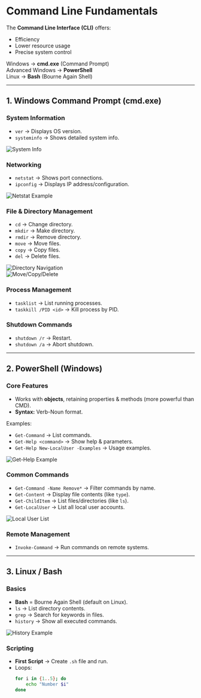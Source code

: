 # Command Line Fundamentals

The **Command Line Interface (CLI)** offers:  
- Efficiency  
- Lower resource usage  
- Precise system control  

Windows → **cmd.exe** (Command Prompt)  
Advanced Windows → **PowerShell**  
Linux → **Bash** (Bourne Again Shell)  

---

## 1. Windows Command Prompt (cmd.exe)

### System Information
- `ver` → Displays OS version.  
- `systeminfo` → Shows detailed system info.  

![System Info](https://github.com/user-attachments/assets/30e85dc4-b657-401e-a072-c21ccd3cd4c4)

### Networking
- `netstat` → Shows port connections.  
- `ipconfig` → Displays IP address/configuration.  

![Netstat Example](https://github.com/user-attachments/assets/9753b0b8-c56b-4e47-8a13-f573837798cb)

### File & Directory Management
- `cd` → Change directory.  
- `mkdir` → Make directory.  
- `rmdir` → Remove directory.  
- `move` → Move files.  
- `copy` → Copy files.  
- `del` → Delete files.  

![Directory Navigation](https://github.com/user-attachments/assets/e6d95353-b456-4841-bcd0-a526245aa26f)  
![Move/Copy/Delete](https://github.com/user-attachments/assets/a935cb68-dc35-4fbb-a36f-80d813331236)

### Process Management
- `tasklist` → List running processes.  
- `taskkill /PID <id>` → Kill process by PID.  

### Shutdown Commands
- `shutdown /r` → Restart.  
- `shutdown /a` → Abort shutdown.  

---

## 2. PowerShell (Windows)

### Core Features
- Works with **objects**, retaining properties & methods (more powerful than CMD).  
- **Syntax:** Verb-Noun format.  

Examples:  
- `Get-Command` → List commands.  
- `Get-Help <command>` → Show help & parameters.  
- `Get-Help New-LocalUser -Examples` → Usage examples.  

![Get-Help Example](https://github.com/user-attachments/assets/0a09befe-60ff-4957-8092-7b8a1f47a212)

### Common Commands
- `Get-Command -Name Remove*` → Filter commands by name.  
- `Get-Content` → Display file contents (like `type`).  
- `Get-ChildItem` → List files/directories (like `ls`).  
- `Get-LocalUser` → List all local user accounts.  

![Local User List](https://github.com/user-attachments/assets/4a72bbcd-629a-4104-a9ed-e368c1add53d)

### Remote Management
- `Invoke-Command` → Run commands on remote systems.  

---

## 3. Linux / Bash

### Basics
- **Bash** = Bourne Again Shell (default on Linux).  
- `ls` → List directory contents.  
- `grep` → Search for keywords in files.  
- `history` → Show all executed commands.  

![History Example](https://github.com/user-attachments/assets/fa8cab50-f08b-4ed0-8ad6-cd6a6539bc4f)

### Scripting
- **First Script** → Create `.sh` file and run.  
- Loops:  
  ```bash
  for i in {1..5}; do
      echo "Number $i"
  done















